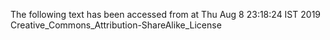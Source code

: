 The following text has been accessed from at Thu Aug 8 23:18:24 IST 2019
Creative_Commons_Attribution-ShareAlike_License
